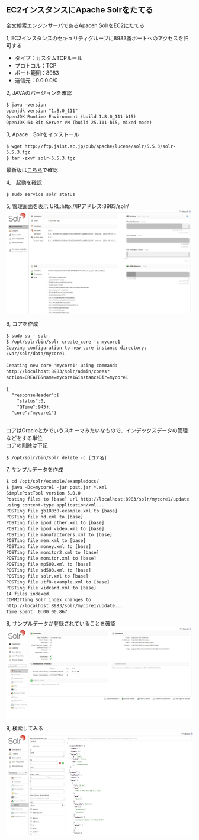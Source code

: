 ## EC2インスタンスにApache Solrをたてる

全文検索エンジンサーバであるApaceh SolrをEC2にたてる

1, EC2インスタンスのセキュリティグループに8983番ポートへのアクセスを許可する

  - タイプ：カスタムTCPルール
  - プロトコル：TCP
  - ポート範囲：8983
  - 送信元：0.0.0.0/0

2, JAVAのバージョンを確認
```
$ java -version
openjdk version "1.8.0_111"
OpenJDK Runtime Environment (build 1.8.0_111-b15)
OpenJDK 64-Bit Server VM (build 25.111-b15, mixed mode)
```

3, Apace　Solrをインストール
```
$ wget http://ftp.jaist.ac.jp/pub/apache/lucene/solr/5.5.3/solr-5.5.3.tgz
$ tar -zxvf solr-5.5.3.tgz
```
最新版は[こちら](http://ftp.jaist.ac.jp/pub/apache/lucene/solr/)で確認

4,　起動を確認
```
$ sudo service solr status
```

5, 管理画面を表示
URL:http://IPアドレス:8983/solr/
![github003-00](./images/aws004-01.jpeg)

6, コアを作成
```
$ sudo su - solr
$ /opt/solr/bin/solr create_core -c mycore1
Copying configuration to new core instance directory:
/var/solr/data/mycore1

Creating new core 'mycore1' using command:
http://localhost:8983/solr/admin/cores?action=CREATE&name=mycore1&instanceDir=mycore1

{
  "responseHeader":{
    "status":0,
    "QTime":945},
  "core":"mycore1"}


```
コアはOracleとかでいうスキーマみたいなもので、インデックスデータの管理などをする単位  
コアの削除は下記
```
$ /opt/solr/bin/solr delete -c [コア名]
```

7, サンプルデータを作成
```
$ cd /opt/solr/example/exampledocs/
$ java -Dc=mycore1 -jar post.jar *.xml
SimplePostTool version 5.0.0
Posting files to [base] url http://localhost:8983/solr/mycore1/update using content-type application/xml...
POSTing file gb18030-example.xml to [base]
POSTing file hd.xml to [base]
POSTing file ipod_other.xml to [base]
POSTing file ipod_video.xml to [base]
POSTing file manufacturers.xml to [base]
POSTing file mem.xml to [base]
POSTing file money.xml to [base]
POSTing file monitor2.xml to [base]
POSTing file monitor.xml to [base]
POSTing file mp500.xml to [base]
POSTing file sd500.xml to [base]
POSTing file solr.xml to [base]
POSTing file utf8-example.xml to [base]
POSTing file vidcard.xml to [base]
14 files indexed.
COMMITting Solr index changes to http://localhost:8983/solr/mycore1/update...
Time spent: 0:00:00.867
```
8, サンプルデータが登録されていることを確認
![github003-00](./images/aws004-02.jpeg)

9, 検索してみる
![github003-00](./images/aws004-03.jpeg)
